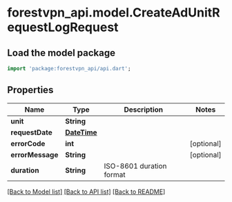 # forestvpn_api.model.CreateAdUnitRequestLogRequest

## Load the model package
```dart
import 'package:forestvpn_api/api.dart';
```

## Properties
Name | Type | Description | Notes
------------ | ------------- | ------------- | -------------
**unit** | **String** |  | 
**requestDate** | [**DateTime**](DateTime.md) |  | 
**errorCode** | **int** |  | [optional] 
**errorMessage** | **String** |  | [optional] 
**duration** | **String** | ISO-8601 duration format | 

[[Back to Model list]](../README.md#documentation-for-models) [[Back to API list]](../README.md#documentation-for-api-endpoints) [[Back to README]](../README.md)


